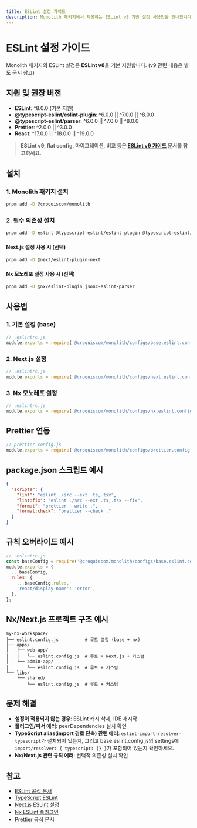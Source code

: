 ```yaml
---
title: ESLint 설정 가이드
description: Monolith 패키지에서 제공하는 ESLint v8 기반 설정 사용법을 안내합니다.
---
```


# ESLint 설정 가이드

Monolith 패키지의 ESLint 설정은 **ESLint v8**을 기본 지원합니다. (v9 관련 내용은 별도 문서 참고)

## 지원 및 권장 버전

- **ESLint**: ^8.0.0 (기본 지원)
- **@typescript-eslint/eslint-plugin**: ^6.0.0 || ^7.0.0 || ^8.0.0
- **@typescript-eslint/parser**: ^6.0.0 || ^7.0.0 || ^8.0.0
- **Prettier**: ^2.0.0 || ^3.0.0
- **React**: ^17.0.0 || ^18.0.0 || ^19.0.0

> **ESLint v9, flat config, 마이그레이션, 비교 등은 [ESLint v9 가이드](./eslint-v9.md) 문서를 참고하세요.**

## 설치

### 1. Monolith 패키지 설치

```bash
pnpm add -D @croquiscom/monolith
```

### 2. 필수 의존성 설치

```bash
pnpm add -D eslint @typescript-eslint/eslint-plugin @typescript-eslint/parser eslint-plugin-import eslint-plugin-jsx-a11y eslint-plugin-prettier eslint-plugin-react eslint-plugin-react-hooks prettier eslint-import-resolver-typescript
```

#### Next.js 설정 사용 시 (선택)

```bash
pnpm add -D @next/eslint-plugin-next
```

#### Nx 모노레포 설정 사용 시 (선택)

```bash
pnpm add -D @nx/eslint-plugin jsonc-eslint-parser
```

## 사용법

### 1. 기본 설정 (base)

```js
// .eslintrc.js
module.exports = require('@croquiscom/monolith/configs/base.eslint.config.js');
```

### 2. Next.js 설정

```js
// .eslintrc.js
module.exports = require('@croquiscom/monolith/configs/next.eslint.config.js');
```

### 3. Nx 모노레포 설정

```js
// .eslintrc.js
module.exports = require('@croquiscom/monolith/configs/nx.eslint.config.js');
```

## Prettier 연동

```js
// prettier.config.js
module.exports = require('@croquiscom/monolith/configs/prettier.config.js');
```

## package.json 스크립트 예시

```json
{
  "scripts": {
    "lint": "eslint ./src --ext .ts,.tsx",
    "lint:fix": "eslint ./src --ext .ts,.tsx --fix",
    "format": "prettier --write .",
    "format:check": "prettier --check ."
  }
}
```

## 규칙 오버라이드 예시

```js
// .eslintrc.js
const baseConfig = require('@croquiscom/monolith/configs/base.eslint.config.js');
module.exports = {
  ...baseConfig,
  rules: {
    ...baseConfig.rules,
    'react/display-name': 'error',
  },
};
```

## Nx/Next.js 프로젝트 구조 예시

```
my-nx-workspace/
├── eslint.config.js          # 루트 설정 (base + nx)
├── apps/
│   ├── web-app/
│   │   └── eslint.config.js  # 루트 + Next.js + 커스텀
│   └── admin-app/
│       └── eslint.config.js  # 루트 + 커스텀
└── libs/
    └── shared/
        └── eslint.config.js  # 루트 + 커스텀
```

## 문제 해결

- **설정이 적용되지 않는 경우**: ESLint 캐시 삭제, IDE 재시작
- **플러그인/파서 에러**: peerDependencies 설치 확인
- **TypeScript alias(import 경로 단축) 관련 에러**: `eslint-import-resolver-typescript`가 설치되어 있는지, 그리고 base.eslint.config.js의 settings에 `import/resolver: { typescript: {} }`가 포함되어 있는지 확인하세요.
- **Nx/Next.js 관련 규칙 에러**: 선택적 의존성 설치 확인

## 참고

- [ESLint 공식 문서](https://eslint.org/)
- [TypeScript ESLint](https://typescript-eslint.io/)
- [Next.js ESLint 설정](https://nextjs.org/docs/basic-features/eslint)
- [Nx ESLint 플러그인](https://nx.dev/recipes/eslint/eslint-plugin-nx)
- [Prettier 공식 문서](https://prettier.io/)
